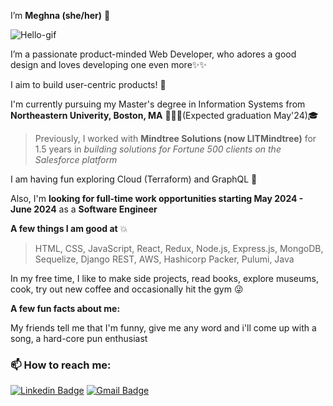 

I’m **Meghna (she/her)** 🤗 

![Hello-gif](https://media.giphy.com/media/cJSDRt8csBx0A7YFfh/giphy.gif)

I’m a passionate product-minded Web Developer, who adores a good design and loves developing one even more✨✨ 
 
I aim to build user-centric products! 🎯

I'm currently pursuing my Master's degree in Information Systems from **Northeastern Univerity, Boston, MA** 👩🏽‍🎓(Expected graduation May'24)🎓

> Previously, I worked with **Mindtree Solutions (now LITMindtree)** for 1.5 years in *building solutions for Fortune 500 clients on the Salesforce platform*


I am having fun exploring Cloud (Terraform) and GraphQL 👀

 Also, I'm **looking for full-time work opportunities starting May 2024 - June 2024** as a **Software Engineer**

**A few things I am good at** 💥
> HTML, CSS, JavaScript, React, Redux, Node.js, Express.js, MongoDB, Sequelize, Django REST, AWS, Hashicorp Packer, Pulumi, Java

In my free time, I like to make side projects, read books, explore museums, cook, try out new coffee and occasionally hit the gym 😜

**A few fun facts about me:**

My friends tell me that I'm funny, give me any word and i'll come up with a song, a hard-core pun enthusiast

###  📫 How to reach me:

[![Linkedin Badge](https://img.shields.io/badge/-MeghnaAllam-blue?style=flat-square&logo=Linkedin&logoColor=white&link=https://www.linkedin.com/in/meghnareddyallam/)](https://www.linkedin.com/in/meghnareddyallam/)
[![Gmail Badge](https://img.shields.io/badge/Gmail-c14438?style=flat-square&logo=Gmail&logoColor=white&link=mailto:rmeghana04@gmail.com)](mailto:rmeghana04@gmail.com)


